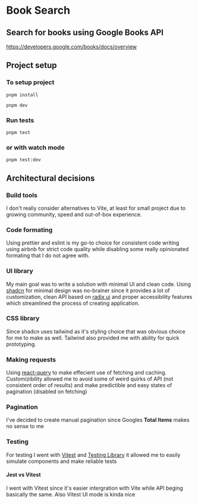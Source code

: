 # Book Search

## Search for books using Google Books API

https://developers.google.com/books/docs/overview

## Project setup

### To setup project

`pnpm install`

`pnpm dev`

### Run tests

`pnpm test`

### or with watch mode

`pnpm test:dev`

## Architectural decisions

### Build tools

I don't really consider alternatives to Vite, at least for small project due to growing community, speed and out-of-box experience.

### Code formating

Using prettier and eslint is my go-to choice for consistent code writing using airbnb for strict code quality while disabling some really opinionated formating that I do not agree with.

### UI library

My main goal was to write a solution with minimal UI and clean code. Using [shadcn](https://ui.shadcn.com/) for minimal design was no-brainer since it provides a lot of customization, clean API based on [radix ui](https://www.radix-ui.com/) and proper accessibility features which streamlined the process of creating application.

### CSS library

Since shadcn uses tailwind as it's styling choice that was obvious choice for me to make as well. Tailwind also provided me with ability for quick prototyping.

### Making requests

Using [react-query](https://tanstack.com/query/latest/docs/react/overview) to make effecient use of fetching and caching. Customizibility allowed me to avoid some of weird quirks of API (not consistent order of results) and make predictible and easy states of pagination (disabled on fetching)

### Pagination

I've decided to create manual pagination since Googles **Total Items** makes no sense to me

### Testing

For testing I went with [Vitest](https://vitest.dev/) and [Testing Library](https://testing-library.com/) it allowed me to easily simulate components and make reliable tests

#### Jest vs Vitest

I went with Vitest since it's easier intergration with Vite while API beging basically the same. Also Vitest UI mode is kinda nice
